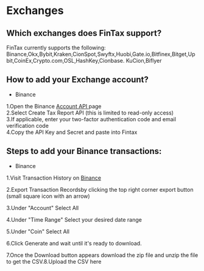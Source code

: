 # Exchanges

## Which exchanges does FinTax support?&#x20;

FinTax currently supports the following: Binance,Okx,Bybit,Kraken,CionSpot,Swyftx,Huobi,Gate.io,Bitfinex,Bitget,Upbit,CoinEx,Crypto.com,OSL,HashKey,Cionbase. KuCion,Biflyer



## How to add your Exchange account?

* Binance

1.Open the Binance [Account API ](https://accounts.binance.com/en/login?return\_to=aHR0cHM6Ly93d3cuYmluYW5jZS5jb20vZW4vbXkvc2V0dGluZ3MvYXBpLW1hbmFnZW1lbnQ=)page\
2.Select Create Tax Report API (this is limited to read-only access)\
3.If applicable, enter your two-factor authentication code and email verification code\
4.Copy the API Key and Secret and paste into Fintax



## Steps to add your Binance transactions:

* Binance

1.Visit Transaction History on [Binance](https://binance.com/en/my/wallet/history/deposit-crypto)

2.Export Transaction Recordsby clicking the top right corner export button (small square icon with an arrow)

3.Under "Account" Select All

4.Under "Time Range" Select your desired date range

5.Under "Coin" Select All

6.Click Generate and wait until it's ready to download.

7.Once the Download button appears download the zip file and unzip the file to get the CSV.8.Upload the CSV here
